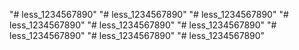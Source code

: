 "# less_1234567890" 
"# less_1234567890" 
"# less_1234567890" 
"# less_1234567890" 
"# less_1234567890" 
"# less_1234567890" 
"# less_1234567890" 
"# less_1234567890" 
"# less_1234567890" 
